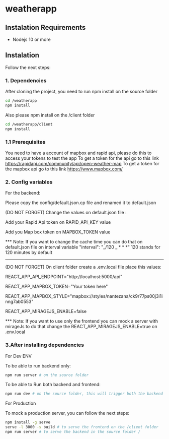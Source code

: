 # weatherapp

## Instalation Requirements

- Nodejs 10 or more

## Instalation

Follow the next steps:

### 1. Dependencies

After cloning the project, you need to run npm install on the source folder

```bash
cd /weatherapp
npm install
```

Also please npm install on the /client folder

```bash
cd /weatherapp/client
npm install
```

### 1.1 Prerequisites

You need to have a account of mapbox and rapid api, please do this to access your tokens to test the app
To get a token for the api go to this link https://rapidapi.com/community/api/open-weather-map
To get a token for the mapbox api go to this link https://www.mapbox.com/

### 2. Config variables

For the backend:

Please copy the config/default.json.cp file and renamed it to default.json

(DO NOT FORGET) Change the values on default.json file :

Add your Rapid Api token on RAPID_API_KEY value

Add you Map box token on MAPBOX_TOKEN value

\*\*\* Note: If you want to change the cache time you can do that on default.json file on interval variable "interval": "_/120 _ \* \* \*" 120 stands for 120 minutes by default

---

(DO NOT FORGET)
On client folder create a .env.local file
place this values:

REACT_APP_API_ENDPOINT="http://localhost:5000/api"

REACT_APP_MAPBOX_TOKEN="Your token here"

REACT_APP_MAPBOX_STYLE="mapbox://styles/nantezana/ck9r77ps00j3i1inng7ab0553"

REACT_APP_MIRAGEJS_ENABLE=false

\*\*\* Note: If you want to use only the frontend you can mock a server with mirageJs to do that change the REACT_APP_MIRAGEJS_ENABLE=true on .env.local

### 3.After installing dependencies

For Dev ENV

To be able to run backend only:

```bash
npm run server # on the source folder

```

To be able to Run both backend and frontend:

```bash
npm run dev # on the source folder, this will trigger both the backend and the client

```

For Production

To mock a production server, you can follow the next steps:

```bash
npm install -g serve
serve -l 3000 -s build # to serve the frontend on the /client folder
npm run server # to serve the backend in the source folder /
```
